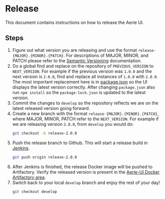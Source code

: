 # Release

This document contains instructions on how to release the Aerie UI.

## Steps

1. Figure out what version you are releasing and use the format `release-{MAJOR}.{MINOR}.{PATCH}`. For descriptions of MAJOR, MINOR, and PATCH please refer to the [Semantic Versioning](https://semver.org/) documentation.
1. Do a global find and replace on the repository of `PREVIOUS_VERSION` to `NEXT_VERSION`.
For example if the previous version was `1.0.0` and the next version is `2.0.0`, find and replace all instances of `1.0.0` with `2.0.0`. The most important replacement here is in [package.json](../package.json) so the UI displays the latest version correctly. After changing `package.json` also run `npm install` so the `package-lock.json` is updated to the latest version.
1. Commit the changes to `develop` so the repository reflects we are on the latest released version going forward.
1. Create a new branch with the format `release-{MAJOR}.{MINOR}.{PATCH}`, where MAJOR, MINOR, PATCH refer to the `NEXT_VERSION`. For example if we are releasing version `2.0.0`, from `develop` you would do:
    ```sh
    git checkout -b release-2.0.0
    ```
1. Push the release branch to Github. This will start a release build in [Jenkins](https://cae-jenkins2.jpl.nasa.gov/job/MPSA/job/SEQ/job/normal_builds/job/aerie-ui/).
    ```sh
    git push origin release-2.0.0
    ```
1. After Jenkins is finished, the release Docker image will be pushed to Artifactory. Verify the released version is present in the [Aerie-UI Docker Artifactory area](https://artifactory.jpl.nasa.gov/artifactory/webapp/#/artifacts/browse/tree/General/docker-release-local/gov/nasa/jpl/aerie/aerie-ui).
1. Switch back to your local `develop` branch and enjoy the rest of your day!
    ```sh
    git checkout develop
    ```
